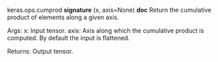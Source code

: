 keras.ops.cumprod
__signature__
(x, axis=None)
__doc__
Return the cumulative product of elements along a given axis.

Args:
    x: Input tensor.
    axis: Axis along which the cumulative product is computed.
        By default the input is flattened.

Returns:
    Output tensor.

